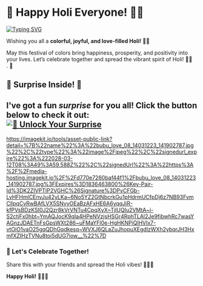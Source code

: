 # 🌸 Happy Holi Everyone! 🎨🎉  

 [![Typing SVG](https://readme-typing-svg.demolab.com?font=Fira+Code&size=25&pause=1000&width=435&lines=Hey+it's+%C9%B3%CF%83%E1%82%A6%CE%B9%C6%9A%CE%B1+%F0%9F%90%88%E2%80%8D%E2%AC%9B%F0%9F%96%A4;WISHING+YOU+HAPPY+HOLI%F0%9F%90%88%E2%80%8D%E2%AC%9B)](https://git.io/typing-svg)

 
Wishing you all a **colorful, joyful, and love-filled Holi!** 🌈✨  

May this festival of colors bring happiness, prosperity, and positivity into your lives. Let’s celebrate together and spread the vibrant spirit of Holi! 🎊💖  
. 🎊  


## 🎁 Surprise Inside! 🎁  

I've got a fun *surprise* for you all! Click the button below to check it out:  
[![🎊 Unlock Your Surprise](https://img.shields.io/badge/Click%20Here%20For%20Surprise-%F0%9F%92%A5-Blue?style=for-the-badge)](https://lens.snapchat.com/abea268a8d9247e4b0dbfad38cb2f025?share_id=sHJlN1CoPJk&locale=en-GB)  
---
https://imagekit.io/tools/asset-public-link?detail=%7B%22name%22%3A%22bubu_love_08_14031223_141902787.jpg%22%2C%22type%22%3A%22image%2Fjpeg%22%2C%22signedurl_expire%22%3A%222028-03-12T08%3A49%3A59.588Z%22%2C%22signedUrl%22%3A%22https%3A%2F%2Fmedia-hosting.imagekit.io%2F%2Fd770e7260baf44f1%2Fbubu_love_08_14031223_141902787.jpg%3FExpires%3D1836463800%26Key-Pair-Id%3DK2ZIVPTIP2VGHC%26Signature%3DPvCFGb-LvHFHmlCEnvJu42yLKa~6No5YZ2GtNbcrkGu1pHdrmUCfpDj6z7NB93FvmCllpqCvRwBAfLVX5SNvyOEaBzAFxHE6A6yqqJjR-kfPVsBDzKSI0J2Qzr8kVrVNTu4CpqXyX~TjlUQIu2VMtA~i-S2ctjFx0hbt~YmAQJocK9qIa4HPeNVzjsHSGr4RphTLAl2Je9fibwhRc7wasYAGnzJDAETnFsGpsWXt286~uFMaYFl0e-HgHKNPiQlHVIx7-vtOiO1vaO25gqQDhGqdkesq~WVXJ6QLaZuJhopuXEgdlzWXh2ybqrJH3HxmfXZIHzTVNu8toi5dUG7iow__%22%7D

### 💖 Let's Celebrate Together!  
Share this with your friends and spread the Holi vibes! 🌸🎨🎊  

**Happy Holi!** 🥳🎶🔥
